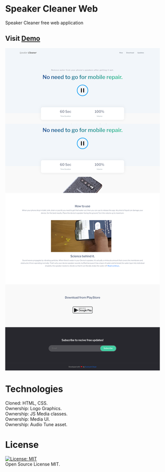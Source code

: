 # Speaker Cleaner Web
Speaker Cleaner free web application
## Visit [Demo](https://truthpowerinfo.github.io/speaker-cleaner-web/Publish/index.html) <br/>
!["Site View"](https://github.com/truthpowerinfo/speaker-cleaner-web/blob/main/Site-View/view.png)

# Technologies
Cloned: HTML, CSS. <br/>
Ownership: Logo Graphics. <br/>
Ownership: JS Media classes. <br/>
Ownership: Media UI. <br/>
Ownership: Audio Tune asset. <br/>

# License
[![License: MIT](https://img.shields.io/badge/License-MIT-yellow.svg)](https://opensource.org/licenses/MIT) <br/>
Open Source License MIT.

